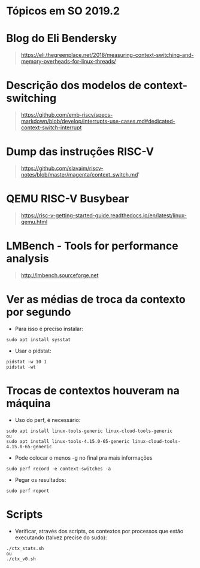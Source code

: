 # Tópicos em SO 2019.2

# Blog do Eli Bendersky
> https://eli.thegreenplace.net/2018/measuring-context-switching-and-memory-overheads-for-linux-threads/

# Descrição dos modelos de context-switching
> https://github.com/emb-riscv/specs-markdown/blob/develop/interrupts-use-cases.md#dedicated-context-switch-interrupt

# Dump das instruções RISC-V
> https://github.com/slavaim/riscv-notes/blob/master/magenta/context_switch.md'

# QEMU RISC-V Busybear
> https://risc-v-getting-started-guide.readthedocs.io/en/latest/linux-qemu.html

# LMBench - Tools for performance analysis
> http://lmbench.sourceforge.net

# Ver as médias de troca da contexto por segundo
- Para isso é preciso instalar:
```
sudo apt install sysstat
```
- Usar o pidstat:
```
pidstat -w 10 1
pidstat -wt
```

# Trocas de contextos houveram na máquina
- Uso do perf, é necessário:
```
sudo apt install linux-tools-generic linux-cloud-tools-generic
ou
sudo apt install linux-tools-4.15.0-65-generic linux-cloud-tools-4.15.0-65-generic

```
- Pode colocar o menos -g no final pra mais informações 
```
sudo perf record -e context-switches -a
```
- Pegar os resultados:
```
sudo perf report 
```
# Scripts
- Verificar, através dos scripts, os contextos por processos que estão executando (talvez precise do sudo):
```
./ctx_stats.sh
ou
./ctx_v0.sh
```


